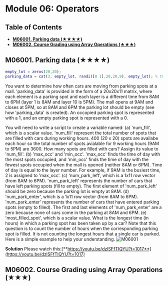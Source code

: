# Module 06: Operators

## Table of Contents
- [**M06001. Parking data (★★★★)**](m06001-parking-data)
- [**M06002. Course Grading using Array Operations (★★★)**](m06002-course-grading-using-array-perations)

## M06001. Parking data (★★★★)

```matlab
empty_lot = zeros(20,20);
parking_data = cat(3, empty_lot, randi([0 1],20,20,9), empty_lot); % there is no car ('empty_lot') at 8 AM and 6 PM 
```

You want to determine how often cars are moving from parking spots at a mall. 
'parking_data' is provided in the form of a 20x20x11 matrix, where each element is a parking spot and each layer is a different time from 8AM to 6PM (layer 1 is 8AM and layer 10 is 5PM). The mall opens at 9AM and closes at 5PM, so at 8AM and 6PM the parking lot should be empty (see how 'parking_data' is created). 
An occopied parking spot is represented with a 1, and an empty parking spot is represented with a 0. 

You will need to write a script to create a variable named:
(a) 'num_fill', which is a scalar value. 'num_fill' represent the total number of spots that are filled with cars during working hours. 400 (20 x 20) spots are availabe each hour so the total number of spots avialable for 9 working hours (9AM to 5PM) are 3600. How many spots are filled with cars? Assign its value to 'num_fill'. 
(b) 'max_occ' and 'min_occ'. 'max_occ' finds the time of day with the most spots occupied, and 'min_occ' finds the time of day with the fewest spots occupied when the mall is opened (neither 8AM or 6PM). Time of day is equal to the layer number. For example, if 9AM is the busiest time, 2 is assigned to 'max_occ'. 
(c)  'num_park_left', which is a 1x11 row vector (from 8AM to 6PM). 'num_park_left' represents the number of cars that have left parking spots (fill to empty). The first element of 'num_park_left' should be zero because the parking lot is empty at 8AM.
(d)  'num_park_enter', which is a 1x11 row vector  (from 8AM to 6PM). 'num_park_enter' represents the number of cars that have entered parking spots (empty to filled). The first and last elements of 'num_park_enter' are a zero because none of cars come in the parking at 8AM and 6PM.
(e) 'most_filled_spot', which is a scalar value. What is the longest time (in hours) in which a parking spot has been taken up by a car? Note that this question is to count the number of hours when the corresponding parking spot is filled. It is not counting the longest hours that a single car is parked.
Here is a simple example to help your understanding. 
![M06001](https://github.com/chulminy/AE_ENVE_GEOE_121/blob/master/question_bank/M06001.png)

**Solution**
Please watch this:[**https://youtu.be/dzlSFfTIQYU?t=1017**](https://youtu.be/dzlSFfTIQYU?t=1017)

## M06002. Course Grading using Array Operations (★★★)

